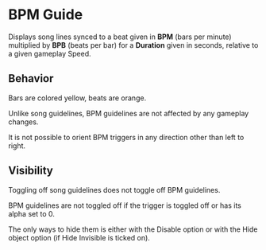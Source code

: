 # BPM Guide

Displays song lines synced to a beat given in **BPM** (bars per minute) multiplied by **BPB** (beats per bar) for a **Duration** given in seconds, relative to a given gameplay Speed.

## Behavior

Bars are colored yellow, beats are orange.

Unlike song guidelines, BPM guidelines are not affected by any gameplay changes.

It is not possible to orient BPM triggers in any direction other than left to right.

## Visibility

Toggling off song guidelines does not toggle off BPM guidelines.

BPM guidelines are not toggled off if the trigger is toggled off or has its alpha set to 0. 

The only ways to hide them is either with the Disable option or with the Hide object option (if Hide Invisible is ticked on).
